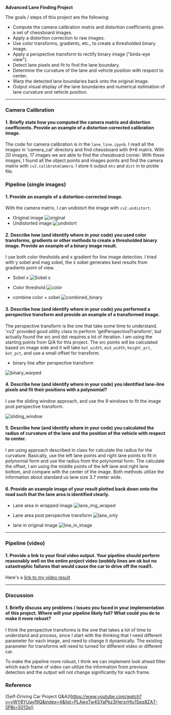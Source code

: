 
**Advanced Lane Finding Project**

The goals / steps of this project are the following:

* Compute the camera calibration matrix and distortion coefficients given a set of chessboard images.
* Apply a distortion correction to raw images.
* Use color transforms, gradients, etc., to create a thresholded binary image.
* Apply a perspective transform to rectify binary image ("birds-eye view").
* Detect lane pixels and fit to find the lane boundary.
* Determine the curvature of the lane and vehicle position with respect to center.
* Warp the detected lane boundaries back onto the original image.
* Output visual display of the lane boundaries and numerical estimation of lane curvature and vehicle position.

[//]: # (Image References)
[original]: ./output_images/original.jpg "Original"
[binary_warped]: ./output_images/binary_warped.jpg "binary_warped"
[color_binary]: ./output_images/color_binary.jpg "color_binary"
[combined_binary]: ./output_images/combined_binary.jpg "combined_binary"

[sobel_x]: ./output_images/sobel_x.jpg "sobel_x"
[sliding_window]: ./output_images/sliding_window.jpg "sliding_window"

[lane_img_wraped]: ./output_images/lane_img_wraped.jpg "lane_img_wraped"
[lane_only]: ./output_images/lane_only.jpg "lane_only"
[line_in_image]: ./output_images/line_in_image.jpg "line_in_image"

[undistort]: ./output_images/undistort.jpg "undistort"

[video1]: ./project_video.mp4 "Video"

---


### Camera Calibration

#### 1. Briefly state how you computed the camera matrix and distortion coefficients. Provide an example of a distortion corrected calibration image.

The code for camera calibration is in the `lane_line.ipynb`. I read all the images in 'camera_cal' directory and find chessboard with 9*6 matrix. With 20 images, 17 images we are able to find the chessboard corner.
With these images, I found all the object points and images points and find the camera matrix with `cv2.calibrateCamera`. I store it output `mtx` and `dist` in to pickle file.


### Pipeline (single images)

#### 1. Provide an example of a distortion-corrected image.


With the camera matrix, I can undistort the image with `cv2.undistort`.
 * Original image
![original][original]
 * Undistorted image
![undistort][undistort]

#### 2. Describe how (and identify where in your code) you used color transforms, gradients or other methods to create a thresholded binary image.  Provide an example of a binary image result.

I use both color thesholds and x gradient for line image detection. I tried with y sobel and mag sobel, the x sobel generates best results from gradients point of view.

* Sobel x
![Sobel x][sobel_x]

* Color threshold
![color][color_binary]
* combine color + sobel
![combined_binary][combined_binary]

#### 3. Describe how (and identify where in your code) you performed a perspective transform and provide an example of a transformed image.

The perspective transform is the one that take some time to understand. 'cv2' provided good utility class to perform 'getPerspectiveTransform', but actually found the src and dst requires a lot of iteration. I am using the starting points from Q/A for this project. The src points will be calculated based on image side and it will take `bot_width`, `mid_width`, `height_pct`, `bot_pct`, and use a small offset for transform.

* binary line after perspective transform

![binary_warped][binary_warped]

#### 4. Describe how (and identify where in your code) you identified lane-line pixels and fit their positions with a polynomial?

I use the sliding window approach, and use the 9 windows to fit the image post perspective transform.

![sliding_window][sliding_window]

#### 5. Describe how (and identify where in your code) you calculated the radius of curvature of the lane and the position of the vehicle with respect to center.

I am using approach described in class for calculate the radius for the curvature. Basically, use the left lane points and right lane points to fit in polynomial form and use the radius from the polynomial form.
The calculate the offset, I am using the middle points of the left lane and right lane bottom, and compare with the center of the image.
Both methods utilize the information about standard us lane size 3.7 meter wide.


#### 6. Provide an example image of your result plotted back down onto the road such that the lane area is identified clearly.

* Lane area in wrapped image
![lane_img_wraped][lane_img_wraped]
* Lane area post perspective transform
![lane_only][lane_only]

* lane in original image
![line_in_image][line_in_image]

---

### Pipeline (video)

#### 1. Provide a link to your final video output.  Your pipeline should perform reasonably well on the entire project video (wobbly lines are ok but no catastrophic failures that would cause the car to drive off the road!).

Here's a [link to my video result](./project_video_output.mp4)

---

### Discussion

#### 1. Briefly discuss any problems / issues you faced in your implementation of this project.  Where will your pipeline likely fail?  What could you do to make it more robust?

I think the perspective transforms is the one that takes a lot of time to understand and process, since I start with the thinking that I need different parameter for each image, and need to change it dynamically. The existing parameter for transforms will need to turned for different video or different car.  

To make the pipeline more robust, I think we can implement look ahead filter which each frame of video can utilize the information from previous detection and the output will not change significantly for each frame.

### Reference
[Self-Driving Car Project Q&A](https://www.youtube.com/watch?v=vWY8YUayf9Q&index=4&list=PLAwxTw4SYaPkz3HerxrHlu1Seq8ZA7-5P&t=5013s()
